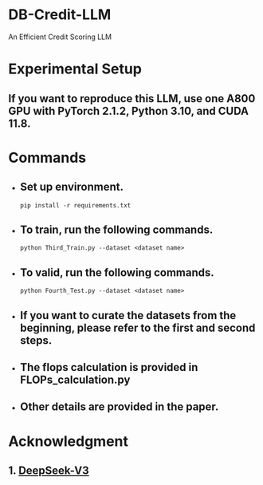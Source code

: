 # DB-Credit-LLM
An Efficient Credit Scoring LLM


# Experimental Setup
## If you want to reproduce this LLM, use one A800 GPU with PyTorch 2.1.2, Python 3.10, and CUDA 11.8.

# Commands

- ## Set up environment.
  
  ```
  pip install -r requirements.txt
  ```
- ## To train, run the following commands.
  
  ```
  python Third_Train.py --dataset <dataset name>
  ```
- ## To valid, run the following commands.

  ```
  python Fourth_Test.py --dataset <dataset name>
  ```
- ## If you want to curate the datasets from the beginning, please refer to the first and second steps.

- ## The flops calculation is provided in FLOPs_calculation.py

- ## Other details are provided in the paper.


# Acknowledgment

## 1. [DeepSeek-V3](https://arxiv.org/abs/2412.19437)


  
  
  
  
